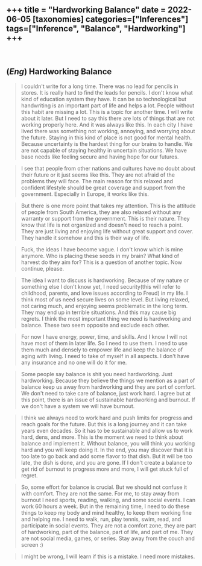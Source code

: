 +++
title = "Hardworking Balance"
date = 2022-06-05
[taxonomies]
categories=["Inferences"]
tags=["Inference", "Balance", "Hardworking"]
+++
---
<br>

## (*Eng*) Hardworking Balance
> I couldn't write for a long time. There was no lead for pencils in stores. It is really hard to find the leads for pencils. I don't know what kind of education system they have. It can be so technological but handwriting is an important part of life and helps a lot. People without this habit are missing a lot. This is a topic for another time. I will write about it later. But I need to say this there are lots of things that are not working properly here. And it was always like this. In each city I have lived there was something not working, annoying, and worrying about the future. Staying in this kind of place is not good for mental health. Because uncertainty is the hardest thing for our brains to handle. We are not capable of staying healthy in uncertain situations. We have base needs like feeling secure and having hope for our futures.

> I see that people from other nations and cultures have no doubt about their future or it just seems like this. They are not afraid of the problems they will face. The main reason for this relaxed and confident lifestyle should be great coverage and support from the government. Especially in Europe, it works like this.

> But there is one more point that takes my attention. This is the attitude of people from South America, they are also relaxed without any warranty or support from the government. This is their nature. They know that life is not organized and doesn't need to reach a point. They are just living and enjoying life without great support and cover. They handle it somehow and this is their way of life.

> Fuck, the ideas I have become vague. I don't know which is mine anymore. Who is placing these seeds in my brain? What kind of harvest do they aim for? This is a question of another topic. Now continue, please.

>The idea I want to discuss is hardworking. Because of my nature or something else I don't know yet, I need security(this will refer to childhood, parents, and love issues according to Freud) in my life. I think most of us need secure lives on some level. But living relaxed, not caring much, and enjoying seems problematic in the long term. They may end up in terrible situations. And this may cause big regrets. I think the most important thing we need is hardworking and balance. These two seem opposite and exclude each other.

> For now I have energy, power, time, and skills. And I know I will not have most of them in later life. So I need to use them. I need to use them much and densely to empower life and keep the balance of aging with living. I need to take of myself in all aspects. I don't have any insurance and no one will do it for me.

> Some people say balance is shit you need hardworking. Just hardworking. Because they believe the things we mention as a part of balance keep us away from hardworking and they are part of comfort. We don't need to take care of balance, just work hard. I agree but at this point, there is an issue of sustainable hardworking and burnout. If we don't have a system we will have burnout.

> I think we always need to work hard and push limits for progress and reach goals for the future. But this is a long journey and it can take years even decades. So it has to be sustainable and allow us to work hard, dens, and more. This is the moment we need to think about balance and implement it. Without balance, you will think you working hard and you will keep doing it. In the end, you may discover that it is too late to go back and add some flavor to that dish. But it will be too late, the dish is done, and you are gone. If I don't create a balance to get rid of burnout to progress more and more, I will get stuck full of regret.

> So, some effort for balance is crucial. But we should not confuse it with comfort. They are not the same. For me, to stay away from burnout I need sports, reading, walking, and some social events. I can work 60 hours a week. But in the remaining time, I need to do these things to keep my body and mind healthy, to keep them working fine and helping me. I need to walk, run, play tennis, swim, read, and participate in social events. They are not a comfort zone, they are part of hardworking, part of the balance, part of life, and part of me. They are not social media, games, or series. Stay away from the couch and screen :)

> I might be wrong, I will learn if this is a mistake. I need more mistakes.